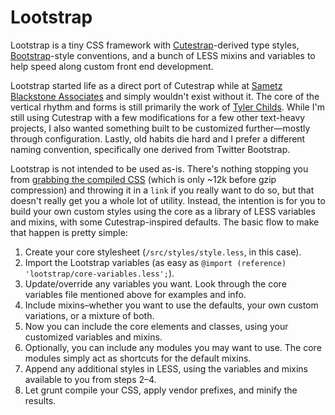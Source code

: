 # Lootstrap

Lootstrap is a tiny CSS framework with [Cutestrap](https://cutestrap.com)-derived type styles, [Bootstrap](https://getbootstrap.com)-style conventions, and a bunch of LESS mixins and variables to help speed along custom front end development.

Lootstrap started life as a direct port of Cutestrap while at [Sametz Blackstone Associates](https://github.com/sametzblackstone) and simply wouldn't exist without it. The core of the vertical rhythm and forms is still primarily the work of [Tyler Childs](https://github.com/tylerchilds/). While I'm still using Cutestrap with a few modifications for a few other text-heavy projects, I also wanted something built to be customized further—mostly through configuration. Lastly, old habits die hard and I prefer a different naming convention, specifically one derived from Twitter Bootstrap.

Lootstrap is not intended to be used as-is. There's nothing stopping you from [grabbing the compiled CSS](lootstrap.min.css) (which is only ~12k before gzip compression) and throwing it in a `link` if you really want to do so, but that doesn't really get you a whole lot of utility. Instead, the intention is for you to build your own custom styles using the core as a library of LESS variables and mixins, with some Cutestrap-inspired defaults. The basic flow to make that happen is pretty simple:

1. Create your core stylesheet (`/src/styles/style.less`, in this case).
1. Import the Lootstrap variables (as easy as `@import (reference) 'lootstrap/core-variables.less';`).
1. Update/override any variables you want. Look through the core variables file mentioned above for examples and info.
1. Include mixins–whether you want to use the defaults, your own custom variations, or a mixture of both.
1. Now you can include the core elements and classes, using your customized variables and mixins.
1. Optionally, you can include any modules you may want to use. The core modules simply act as shortcuts for the default mixins.
1. Append any additional styles in LESS, using the variables and mixins available to you from steps 2–4.
1. Let grunt compile your CSS, apply vendor prefixes, and minify the results.

